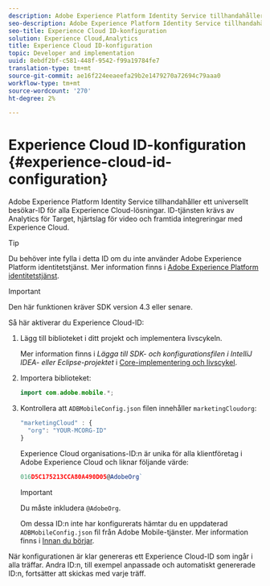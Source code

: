```yaml
---
description: Adobe Experience Platform Identity Service tillhandahåller ett universellt besökar-ID för alla Experience Cloud-lösningar. ID-tjänsten krävs av Analytics för Target, hjärtslag för video och framtida integreringar med Experience Cloud.
seo-description: Adobe Experience Platform Identity Service tillhandahåller ett universellt besökar-ID för alla Experience Cloud-lösningar. ID-tjänsten krävs av Analytics för Target, hjärtslag för video och framtida integreringar med Experience Cloud.
seo-title: Experience Cloud ID-konfiguration
solution: Experience Cloud,Analytics
title: Experience Cloud ID-konfiguration
topic: Developer and implementation
uuid: 8ebdf2bf-c581-448f-9542-f99a19784fe7
translation-type: tm+mt
source-git-commit: ae16f224eeaeefa29b2e1479270a72694c79aaa0
workflow-type: tm+mt
source-wordcount: '270'
ht-degree: 2%

---
```



# Experience Cloud ID-konfiguration {#experience-cloud-id-configuration}

Adobe Experience Platform Identity Service tillhandahåller ett universellt besökar-ID för alla Experience Cloud-lösningar. ID-tjänsten krävs av Analytics för Target, hjärtslag för video och framtida integreringar med Experience Cloud.

>[!TIP]
>
>Du behöver inte fylla i detta ID om du inte använder Adobe Experience Platform identitetstjänst. Mer information finns i [Adobe Experience Platform identitetstjänst](https://docs.adobe.com/content/help/sv-SE/id-service/using/home.html).

>[!IMPORTANT]
>
>Den här funktionen kräver SDK version 4.3 eller senare.

Så här aktiverar du Experience Cloud-ID:

1. Lägg till biblioteket i ditt projekt och implementera livscykeln.

   Mer information finns i *Lägga till SDK- och konfigurationsfilen i IntelliJ IDEA- eller Eclipse-projektet* i [Core-implementering och livscykel](/help/android/getting-started/dev-qs.md).

1. Importera biblioteket:

   ```java
   import com.adobe.mobile.*;
   ```

1. Kontrollera att `ADBMobileConfig.json` filen innehåller `marketingCloudorg`:

   ```js
   "marketingCloud" : { 
     "org": "YOUR-MCORG-ID" 
   }
   ```

   Experience Cloud organisations-ID:n är unika för alla klientföretag i Adobe Experience Cloud och liknar följande värde:

   ```js
   016D5C175213CCA80A490D05@AdobeOrg`
   ```

   >[!IMPORTANT]
   >
   >Du måste inkludera `@AdobeOrg`.

   Om dessa ID:n inte har konfigurerats hämtar du en uppdaterad `ADBMobileConfig.json` fil från Adobe Mobile-tjänster. Mer information finns i [Innan du börjar](/help/android/getting-started/requirements.md).

När konfigurationen är klar genereras ett Experience Cloud-ID som ingår i alla träffar. Andra ID:n, till exempel anpassade och automatiskt genererade ID:n, fortsätter att skickas med varje träff.
